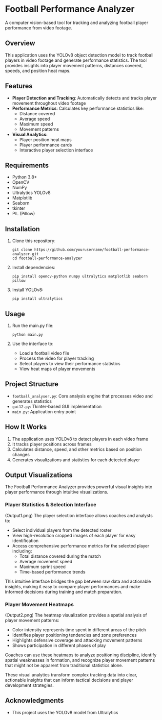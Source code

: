 # Football Performance Analyzer

A computer vision-based tool for tracking and analyzing football player performance from video footage.

## Overview

This application uses the YOLOv8 object detection model to track football players in video footage and generate performance statistics. The tool provides insights into player movement patterns, distances covered, speeds, and position heat maps.

## Features

- **Player Detection and Tracking**: Automatically detects and tracks player movement throughout video footage
- **Performance Metrics**: Calculates key performance statistics like:
  - Distance covered
  - Average speed
  - Maximum speed
  - Movement patterns
- **Visual Analytics**: 
  - Player position heat maps
  - Player performance cards
  - Interactive player selection interface

## Requirements

- Python 3.8+
- OpenCV
- NumPy
- Ultralytics YOLOv8
- Matplotlib
- Seaborn
- tkinter
- PIL (Pillow)

## Installation

1. Clone this repository:
   ```
   git clone https://github.com/yourusername/football-performance-analyzer.git
   cd football-performance-analyzer
   ```

2. Install dependencies:
   ```
   pip install opencv-python numpy ultralytics matplotlib seaborn pillow
   ```

3. Install YOLOv8:
   ```
   pip install ultralytics
   ```

## Usage

1. Run the main.py file:
   ```
   python main.py
   ```

2. Use the interface to:
   - Load a football video file
   - Process the video for player tracking
   - Select players to view their performance statistics
   - View heat maps of player movements

## Project Structure

- `football_analyser.py`: Core analysis engine that processes video and generates statistics
- `gui12.py`: Tkinter-based GUI implementation
- `main.py`: Application entry point

## How It Works

1. The application uses YOLOv8 to detect players in each video frame
2. It tracks player positions across frames
3. Calculates distance, speed, and other metrics based on position changes
4. Generates visualizations and statistics for each detected player

## Output Visualizations

The Football Performance Analyzer provides powerful visual insights into player performance through intuitive visualizations.

### Player Statistics & Selection Interface
(Output1.png)
The player selection interface allows coaches and analysts to:
- Select individual players from the detected roster
- View high-resolution cropped images of each player for easy identification
- Access comprehensive performance metrics for the selected player including:
  - Total distance covered during the match
  - Average movement speed
  - Maximum sprint speed 
  - Time-based performance trends

This intuitive interface bridges the gap between raw data and actionable insights, making it easy to compare player performances and make informed decisions during training and match preparation.

### Player Movement Heatmaps

(Output2.png)
The heatmap visualization provides a spatial analysis of player movement patterns:
- Color intensity represents time spent in different areas of the pitch
- Identifies player positioning tendencies and zone preferences
- Highlights defensive coverage and attacking movement patterns
- Shows participation in different phases of play

Coaches can use these heatmaps to analyze positioning discipline, identify spatial weaknesses in formation, and recognize player movement patterns that might not be apparent from traditional statistics alone.

These visual analytics transform complex tracking data into clear, actionable insights that can inform tactical decisions and player development strategies.

## Acknowledgments

- This project uses the YOLOv8 model from Ultralytics
